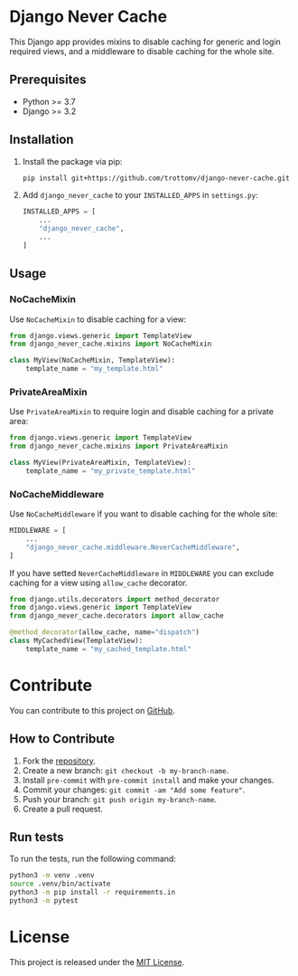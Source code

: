 # Django Never Cache

This Django app provides mixins to disable caching for generic and login required views,
and a middleware to disable caching for the whole site.

## Prerequisites

- Python >= 3.7
- Django >= 3.2

## Installation

1. Install the package via pip:

    ```bash
    pip install git+https://github.com/trottomv/django-never-cache.git
    ```

2. Add `django_never_cache` to your `INSTALLED_APPS` in `settings.py`:

    ```python
    INSTALLED_APPS = [
        ...
        "django_never_cache",
        ...
    ]
    ```

## Usage

### NoCacheMixin

Use `NoCacheMixin` to disable caching for a view:

```python
from django.views.generic import TemplateView
from django_never_cache.mixins import NoCacheMixin

class MyView(NoCacheMixin, TemplateView):
    template_name = "my_template.html"
```

### PrivateAreaMixin

Use `PrivateAreaMixin` to require login and disable caching for a private area:

```python
from django.views.generic import TemplateView
from django_never_cache.mixins import PrivateAreaMixin

class MyView(PrivateAreaMixin, TemplateView):
    template_name = "my_private_template.html"
```

### NoCacheMiddleware

Use `NoCacheMiddleware` if you want to disable caching for the whole site:

```python
MIDDLEWARE = [
    ...
    "django_never_cache.middleware.NeverCacheMiddleware",
]
```

If you have setted `NeverCacheMiddleware` in `MIDDLEWARE` you can exclude caching for a view using `allow_cache` decorator.

```python
from django.utils.decorators import method_decorator
from django.views.generic import TemplateView
from django_never_cache.decorators import allow_cache

@method_decorator(allow_cache, name="dispatch")
class MyCachedView(TemplateView):
    template_name = "my_cached_template.html"
```

# Contribute

You can contribute to this project on [GitHub](https://github.com/trottomv/django-never-cache).

## How to Contribute

1. Fork the [repository](https://github.com/trottomv/django-never-cache).
2. Create a new branch: `git checkout -b my-branch-name`.
3. Install `pre-commit` with `pre-commit install` and make your changes.
4. Commit your changes: `git commit -am "Add some feature"`.
5. Push your branch: `git push origin my-branch-name`.
6. Create a pull request.

## Run tests

To run the tests, run the following command:

```bash
python3 -m venv .venv
source .venv/bin/activate
python3 -m pip install -r requirements.in
python3 -m pytest
```

# License

This project is released under the [MIT License](LICENSE).
